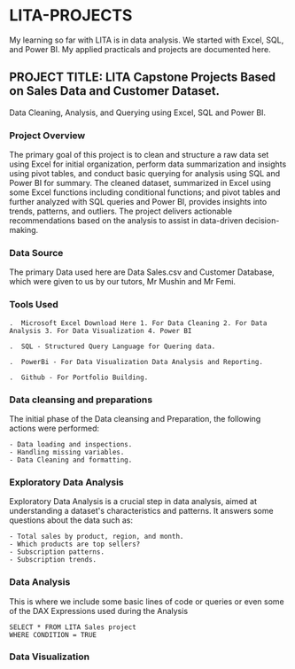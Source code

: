 # LITA-PROJECTS
My learning so far with LITA is in data analysis. We started with Excel, SQL, and Power BI. My applied practicals and projects are documented here.

## PROJECT TITLE: LITA Capstone Projects Based on Sales Data and Customer Dataset.
Data Cleaning, Analysis, and Querying using Excel, SQL and Power BI.

### Project Overview
The primary goal of this project is to clean and structure a raw data set using Excel for initial organization, perform data summarization and insights using pivot tables, and conduct basic querying for analysis using SQL and Power BI for summary. The cleaned dataset, summarized in Excel using some Excel functions including conditional functions; and pivot tables and further analyzed with SQL queries and Power BI, provides insights into trends, patterns, and outliers. The project delivers actionable recommendations based on the analysis to assist in data-driven decision-making.

### Data Source
The primary Data used here are Data Sales.csv and Customer Database, which were given to us by our tutors, Mr Mushin and Mr Femi.

### Tools Used

    .  Microsoft Excel Download Here 1. For Data Cleaning 2. For Data Analysis 3. For Data Visualization 4. Power BI

    .  SQL - Structured Query Language for Quering data.

    .  PowerBi - For Data Visualization Data Analysis and Reporting.

    .  Github - For Portfolio Building.

### Data cleansing and preparations
The initial phase of the Data cleansing and Preparation, the following actions were performed:

    - Data loading and inspections.
    - Handling missing variables.
    - Data Cleaning and formatting.

### Exploratory Data Analysis
Exploratory Data Analysis is a crucial step in data analysis, aimed at understanding a dataset's characteristics and patterns. It answers some questions about the data such as:

    - Total sales by product, region, and month.
    - Which products are top sellers?
    - Subscription patterns.
    - Subscription trends.

### Data Analysis
This is where we include some basic lines of code or queries or even some of the DAX Expressions used during the Analysis
```
SELECT * FROM LITA Sales project
WHERE CONDITION = TRUE
```

### Data Visualization

  





